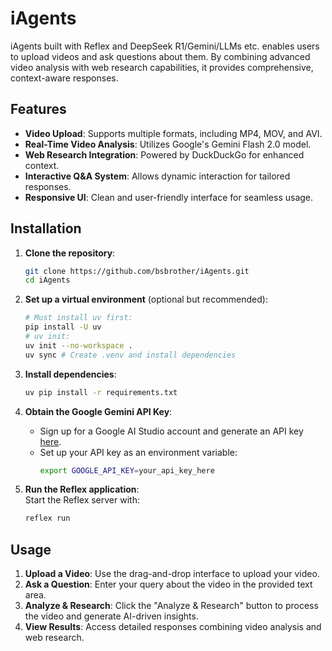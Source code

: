 # iAgents

iAgents built with Reflex and DeepSeek R1/Gemini/LLMs etc. enables users to upload videos and ask questions about them. By combining advanced video analysis with web research capabilities, it provides comprehensive, context-aware responses.

## Features
- **Video Upload**: Supports multiple formats, including MP4, MOV, and AVI.
- **Real-Time Video Analysis**: Utilizes Google's Gemini Flash 2.0 model.
- **Web Research Integration**: Powered by DuckDuckGo for enhanced context.
- **Interactive Q&A System**: Allows dynamic interaction for tailored responses.
- **Responsive UI**: Clean and user-friendly interface for seamless usage.

## Installation

1. **Clone the repository**:  
   ```bash
   git clone https://github.com/bsbrother/iAgents.git
   cd iAgents
   ```

2. **Set up a virtual environment** (optional but recommended):  
   ```bash
   # Must install uv first:
   pip install -U uv
   # uv init:
   uv init --no-workspace .
   uv sync # Create .venv and install dependencies
   ```

3. **Install dependencies**:  
   ```bash
   uv pip install -r requirements.txt
   ```

4. **Obtain the Google Gemini API Key**:  
   - Sign up for a Google AI Studio account and generate an API key [here](https://aistudio.google.com/apikey). 
   - Set up your API key as an environment variable:  
     ```bash
     export GOOGLE_API_KEY=your_api_key_here
     ```

5. **Run the Reflex application**:  
   Start the Reflex server with:  
   ```bash
   reflex run
   ```

## Usage

1. **Upload a Video**: Use the drag-and-drop interface to upload your video.
2. **Ask a Question**: Enter your query about the video in the provided text area.
3. **Analyze & Research**: Click the "Analyze & Research" button to process the video and generate AI-driven insights.
4. **View Results**: Access detailed responses combining video analysis and web research.